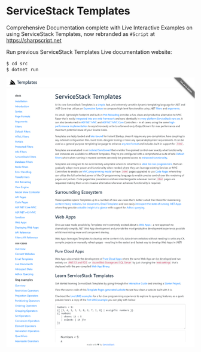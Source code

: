 # ServiceStack Templates

Comprehensive Documentation complete with Live Interactive Examples on using ServiceStack Templates, now rebranded as `#Script` at https://sharpscript.net

Run previous ServiceStack Templates Live documentation website:

    $ cd src
    $ dotnet run

[![](https://raw.githubusercontent.com/NetCoreApps/TemplatePages/master/src/wwwroot/assets/img/screenshot.png)](https://github.com/NetCoreApps/TemplatePages/tree/master/src)
